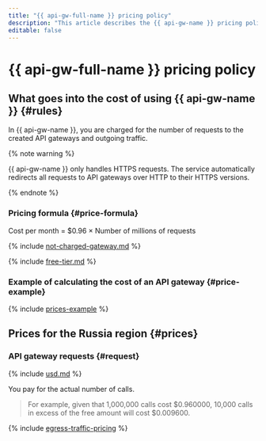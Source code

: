 ```yaml
---
title: "{{ api-gw-full-name }} pricing policy"
description: "This article describes the {{ api-gw-name }} pricing policy."
editable: false
---
```


# {{ api-gw-full-name }} pricing policy



## What goes into the cost of using {{ api-gw-name }} {#rules}

In {{ api-gw-name }}, you are charged for the number of requests to the created API gateways and outgoing traffic.

{% note warning %}

{{ api-gw-name }} only handles HTTPS requests. The service automatically redirects all requests to API gateways over HTTP to their HTTPS versions. 

{% endnote %}

### Pricing formula {#price-formula}



Cost per month = $0.96 × Number of millions of requests


{% include [not-charged-gateway.md](../_includes/pricing/price-formula/not-charged-gateway.md) %}

{% include [free-tier.md](../_includes/pricing/price-formula/free-tier.md) %}

### Example of calculating the cost of an API gateway {#price-example}

{% include [prices-example](../_includes/api-gateway/prices-example.md) %}

## Prices for the Russia region {#prices}


### API gateway requests {#request}



{% include [usd.md](../_pricing/api-gateway/usd.md) %}

You pay for the actual number of calls.

> For example, given that 1,000,000 calls cost $0.960000, 10,000 calls in excess of the free amount will cost $0.009600.


{% include [egress-traffic-pricing](../_includes/egress-traffic-pricing.md) %}
